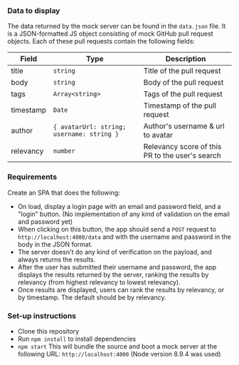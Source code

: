 
### Data to display

The data returned by the mock server can be found in the `data.json` file. It is a JSON-formatted JS object consisting of mock GitHub pull request objects. Each of these pull requests contain the following fields:


| Field  | Type | Description |
| ------------- | ------------- | ------------- |
| title  | `string`  | Title of the pull request |
| body  | `string`  | Body of the pull request |
| tags | `Array<string>` | Tags of the pull request |
| timestamp | `Date` | Timestamp of the pull request |
| author | `{ avatarUrl: string; username: string }` | Author's username & url to avatar |
| relevancy | `number` | Relevancy score of this PR to the user's search |


### Requirements

Create an SPA that does the following:
- On load, display a login page with an email and password field, and a "login" button. (No implementation of any kind of validation on the email and password yet)
- When clicking on this button, the app should send a `POST` request to `http://localhost:4000/data` and with the username and password in the body in the JSON format.
- The server doesn't do any kind of verification on the payload, and always returns the results.
- After the user has submitted their username and password, the app displays the results returned by the server, ranking the results by relevancy (from highest relevancy to lowest relevancy).
- Once results are displayed, users can rank the results by relevancy, or by timestamp. The default should be by relevancy.


### Set-up instructions
- Clone this repository
- Run `npm install` to install dependencies
- `npm start` This will bundle the source and boot a mock server at the following URL: `http://localhost:4000` (Node version 8.9.4 was used)
